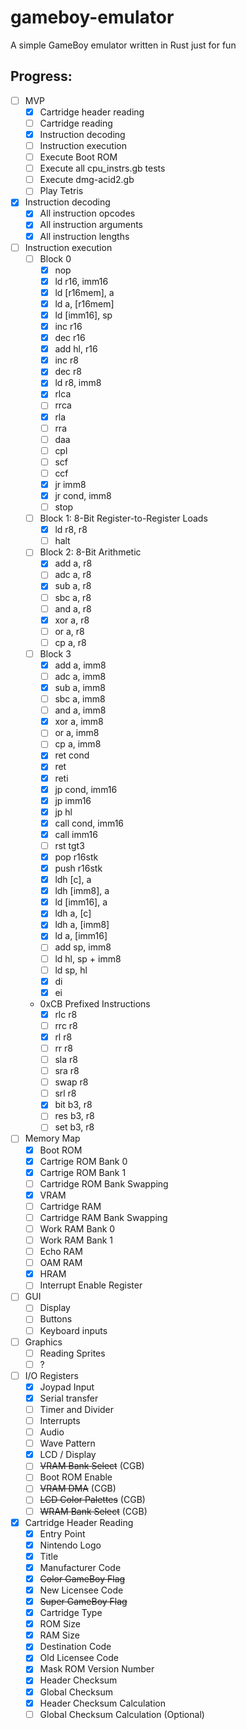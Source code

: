 # gameboy-emulator
A simple GameBoy emulator written in Rust just for fun

## Progress:

- [ ] MVP
    - [x] Cartridge header reading
    - [ ] Cartridge reading
    - [x] Instruction decoding
    - [ ] Instruction execution
    - [ ] Execute Boot ROM
    - [ ] Execute all cpu_instrs.gb tests
    - [ ] Execute dmg-acid2.gb
    - [ ] Play Tetris

- [x] Instruction decoding
    - [x] All instruction opcodes
    - [x] All instruction arguments
    - [x] All instruction lengths
- [ ] Instruction execution
    - [ ] Block 0
        - [x] nop
        - [x] ld r16, imm16
        - [x] ld \[r16mem\], a
        - [x] ld a, \[r16mem\]
        - [x] ld \[imm16\], sp
        - [x] inc r16
        - [x] dec r16
        - [x] add hl, r16
        - [x] inc r8
        - [x] dec r8
        - [x] ld r8, imm8
        - [x] rlca
        - [ ] rrca
        - [x] rla
        - [ ] rra
        - [ ] daa
        - [ ] cpl
        - [ ] scf
        - [ ] ccf
        - [x] jr imm8
        - [x] jr cond, imm8
        - [ ] stop
    - [ ] Block 1: 8-Bit Register-to-Register Loads
        - [x] ld r8, r8
        - [ ] halt
    - [ ] Block 2: 8-Bit Arithmetic
        - [x] add a, r8
        - [ ] adc a, r8
        - [x] sub a, r8
        - [ ] sbc a, r8
        - [ ] and a, r8
        - [x] xor a, r8
        - [ ] or a, r8
        - [ ] cp a, r8
    - [ ] Block 3
        - [x] add a, imm8
        - [ ] adc a, imm8
        - [x] sub a, imm8
        - [ ] sbc a, imm8
        - [ ] and a, imm8
        - [x] xor a, imm8
        - [ ] or a, imm8
        - [ ] cp a, imm8
        - [x] ret cond
        - [x] ret
        - [x] reti
        - [x] jp cond, imm16
        - [x] jp imm16
        - [x] jp hl
        - [x] call cond, imm16
        - [x] call imm16
        - [ ] rst tgt3
        - [x] pop r16stk
        - [x] push r16stk
        - [x] ldh \[c\], a
        - [x] ldh \[imm8\], a
        - [x] ld \[imm16\], a
        - [x] ldh a, \[c\]
        - [x] ldh a, \[imm8\]
        - [x] ld a, \[imm16\]
        - [ ] add sp, imm8
        - [ ] ld hl, sp + imm8
        - [ ] ld sp, hl
        - [x] di
        - [x] ei
    - 0xCB Prefixed Instructions
        - [x] rlc r8
        - [ ] rrc r8
        - [x] rl r8
        - [ ] rr r8
        - [ ] sla r8
        - [ ] sra r8
        - [ ] swap r8
        - [ ] srl r8
        - [x] bit b3, r8
        - [ ] res b3, r8
        - [ ] set b3, r8
- [ ] Memory Map
    - [x] Boot ROM
    - [x] Cartrige ROM Bank 0
    - [x] Cartrige ROM Bank 1
    - [ ] Cartridge ROM Bank Swapping
    - [x] VRAM
    - [ ] Cartridge RAM
    - [ ] Cartridge RAM Bank Swapping
    - [ ] Work RAM Bank 0
    - [ ] Work RAM Bank 1
    - [ ] Echo RAM
    - [ ] OAM RAM
    - [x] HRAM
    - [ ] Interrupt Enable Register
- [ ] GUI
    - [ ] Display
    - [ ] Buttons
    - [ ] Keyboard inputs
- [ ] Graphics
    - [ ] Reading Sprites
    - [ ] ?
- [ ] I/O Registers
    - [x]  Joypad Input
    - [x]  Serial transfer
    - [ ]  Timer and Divider
    - [ ]  Interrupts
    - [ ]  Audio
    - [ ]  Wave Pattern
    - [x]  LCD / Display
    - [ ]  ~~VRAM Bank Select~~ (CGB)
    - [ ]  Boot ROM Enable
    - [ ]  ~~VRAM DMA~~ (CGB)
    - [ ]  ~~LCD Color Palettes~~ (CGB)
    - [ ]  ~~WRAM Bank Select~~ (CGB)
- [x] Cartridge Header Reading
    - [x] Entry Point
    - [x] Nintendo Logo
    - [x] Title
    - [x] Manufacturer Code
    - [x] ~~Color GameBoy Flag~~
    - [x] New Licensee Code
    - [x] ~~Super GameBoy Flag~~
    - [x] Cartridge Type
    - [x] ROM Size
    - [x] RAM Size
    - [x] Destination Code
    - [x] Old Licensee Code
    - [x] Mask ROM Version Number
    - [x] Header Checksum
    - [x] Global Checksum
    - [x] Header Checksum Calculation
    - [ ] Global Checksum Calculation (Optional)